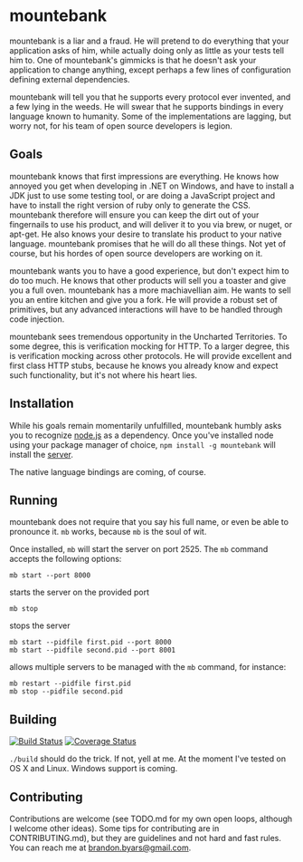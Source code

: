 mountebank
==========

mountebank is a liar and a fraud.  He will pretend to do everything that your
application asks of him, while actually doing only as little as your tests tell him to.
One of mountebank's gimmicks is that he doesn't ask your application to change
anything, except perhaps a few lines of configuration defining external
dependencies.

mountebank will tell you that he supports every protocol ever invented, and a few
lying in the weeds.  He will swear that he supports bindings in every language
known to humanity.  Some of the implementations are lagging, but worry not, for his
team of open source developers is legion.

## Goals

mountebank knows that first impressions are everything.  He knows how annoyed you get
when developing in .NET on Windows, and have to install a JDK just to use some testing
tool, or are doing a JavaScript project and have to install the right version of ruby
only to generate the CSS.  mountebank therefore will ensure you can keep the dirt out
of your fingernails to use his product, and will deliver it to you via brew, or nuget,
or apt-get.  He also knows your desire to translate his product to your native language.
mountebank promises that he will do all these things.  Not yet of course, but his hordes
of open source developers are working on it.

mountebank wants you to have a good experience, but don't expect him to do too much.
He knows that other products will sell you a toaster and give you a full oven.
mountebank has a more machiavellian aim.  He wants to sell you an entire kitchen and give you
a fork.  He will provide a robust set of primitives, but any advanced interactions will
have to be handled through code injection.

mountebank sees tremendous opportunity in the Uncharted Territories.  To some degree, this
is verification mocking for HTTP.  To a larger degree, this is verification mocking across
other protocols.  He will provide excellent and first class HTTP stubs, because he knows you
already know and expect such functionality, but it's not where his heart lies.

## Installation

While his goals remain momentarily unfulfilled, mountebank humbly asks you to recognize
[node.js](http://nodejs.org/) as a dependency.  Once you've installed node using your
package manager of choice, `npm install -g mountebank` will install the
[server](https://github.com/bbyars/mountebank/blob/master/API.md).

The native language bindings are coming, of course.

## Running

mountebank does not require that you say his full name, or even be able to pronounce it.
`mb` works, because `mb` is the soul of wit.

Once installed, `mb` will start the server on port 2525.  The `mb` command accepts the following
options:

    mb start --port 8000

starts the server on the provided port

    mb stop

stops the server

    mb start --pidfile first.pid --port 8000
    mb start --pidfile second.pid --port 8001

allows multiple servers to be managed with the `mb` command, for instance:

    mb restart --pidfile first.pid
    mb stop --pidfile second.pid

## Building
[![Build Status](https://travis-ci.org/bbyars/mountebank.png)](https://travis-ci.org/bbyars/mountebank)
[![Coverage Status](https://coveralls.io/repos/bbyars/mountebank/badge.png?branch=master)](https://coveralls.io/r/bbyars/mountebank?branch=master)

`./build` should do the trick.  If not, yell at me.  At the moment I've tested on OS X and Linux.
Windows support is coming.

## Contributing

Contributions are welcome (see TODO.md for my own open loops, although I welcome other ideas).
Some tips for contributing are in CONTRIBUTING.md), but they are guidelines and not hard and
fast rules.
You can reach me at brandon.byars@gmail.com.
